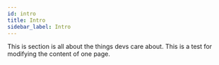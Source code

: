```yaml
---
id: intro
title: Intro
sidebar_label: Intro
---
```


This is section is all about the things devs care about.
This is a test for modifying the content of one page.
